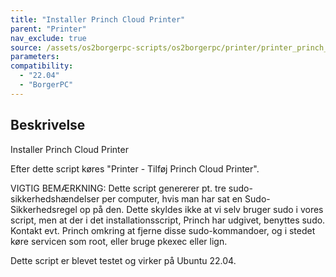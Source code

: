 ```yaml
---
title: "Installer Princh Cloud Printer"
parent: "Printer"
nav_exclude: true
source: /assets/os2borgerpc-scripts/os2borgerpc/printer/printer_princh_install.sh
parameters:
compatibility:  
  - "22.04"
  - "BorgerPC"
---
```


## Beskrivelse
Installer Princh Cloud Printer

Efter dette script køres "Printer - Tilføj Princh Cloud Printer".

VIGTIG BEMÆRKNING: Dette script genererer pt. tre sudo-sikkerhedshændelser per computer, hvis man har sat en Sudo-Sikkerhedsregel op på den.
Dette skyldes ikke at vi selv bruger sudo i vores script, men at der i det installationsscript, Princh har udgivet, benyttes sudo.
Kontakt evt. Princh omkring at fjerne disse sudo-kommandoer, og i stedet køre servicen som root, eller bruge pkexec eller lign.

Dette script er blevet testet og virker på Ubuntu 22.04.